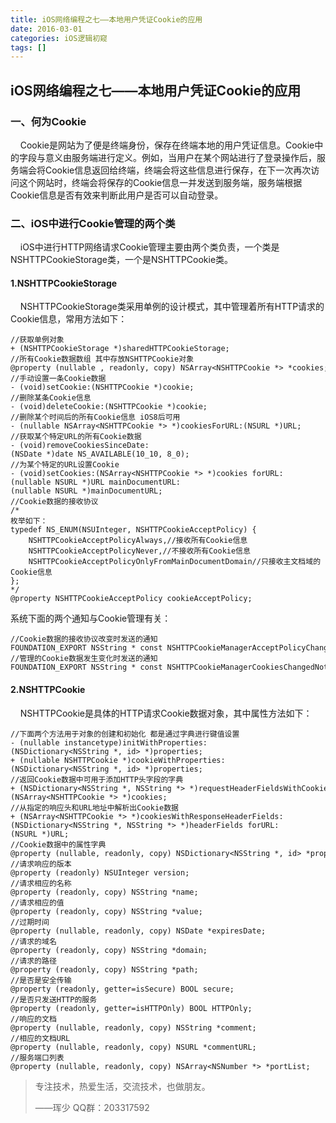 ```yaml
---
title: iOS网络编程之七——本地用户凭证Cookie的应用
date: 2016-03-01
categories: iOS逻辑初窥
tags: []
---
```

## iOS网络编程之七——本地用户凭证Cookie的应用

### 一、何为Cookie

    Cookie是网站为了便是终端身份，保存在终端本地的用户凭证信息。Cookie中的字段与意义由服务端进行定义。例如，当用户在某个网站进行了登录操作后，服务端会将Cookie信息返回给终端，终端会将这些信息进行保存，在下一次再次访问这个网站时，终端会将保存的Cookie信息一并发送到服务端，服务端根据Cookie信息是否有效来判断此用户是否可以自动登录。

### 二、iOS中进行Cookie管理的两个类

    iOS中进行HTTP网络请求Cookie管理主要由两个类负责，一个类是NSHTTPCookieStorage类，一个是NSHTTPCookie类。

#### 1.NSHTTPCookieStorage

    NSHTTPCookieStorage类采用单例的设计模式，其中管理着所有HTTP请求的Cookie信息，常用方法如下：

```
//获取单例对象
+ (NSHTTPCookieStorage *)sharedHTTPCookieStorage;
//所有Cookie数据数组 其中存放NSHTTPCookie对象
@property (nullable , readonly, copy) NSArray<NSHTTPCookie *> *cookies;
//手动设置一条Cookie数据
- (void)setCookie:(NSHTTPCookie *)cookie;
//删除某条Cookie信息
- (void)deleteCookie:(NSHTTPCookie *)cookie;
//删除某个时间后的所有Cookie信息 iOS8后可用
- (nullable NSArray<NSHTTPCookie *> *)cookiesForURL:(NSURL *)URL;
//获取某个特定URL的所有Cookie数据
- (void)removeCookiesSinceDate:(NSDate *)date NS_AVAILABLE(10_10, 8_0);
//为某个特定的URL设置Cookie
- (void)setCookies:(NSArray<NSHTTPCookie *> *)cookies forURL:(nullable NSURL *)URL mainDocumentURL:(nullable NSURL *)mainDocumentURL;
//Cookie数据的接收协议
/*
枚举如下：
typedef NS_ENUM(NSUInteger, NSHTTPCookieAcceptPolicy) {
    NSHTTPCookieAcceptPolicyAlways,//接收所有Cookie信息
    NSHTTPCookieAcceptPolicyNever,//不接收所有Cookie信息
    NSHTTPCookieAcceptPolicyOnlyFromMainDocumentDomain//只接收主文档域的Cookie信息
};
*/
@property NSHTTPCookieAcceptPolicy cookieAcceptPolicy;
```

系统下面的两个通知与Cookie管理有关：

```
//Cookie数据的接收协议改变时发送的通知
FOUNDATION_EXPORT NSString * const NSHTTPCookieManagerAcceptPolicyChangedNotification;
//管理的Cookie数据发生变化时发送的通知
FOUNDATION_EXPORT NSString * const NSHTTPCookieManagerCookiesChangedNotification;
```

#### 2.NSHTTPCookie

    NSHTTPCookie是具体的HTTP请求Cookie数据对象，其中属性方法如下：

```
//下面两个方法用于对象的创建和初始化 都是通过字典进行键值设置
- (nullable instancetype)initWithProperties:(NSDictionary<NSString *, id> *)properties;
+ (nullable NSHTTPCookie *)cookieWithProperties:(NSDictionary<NSString *, id> *)properties;
//返回Cookie数据中可用于添加HTTP头字段的字典
+ (NSDictionary<NSString *, NSString *> *)requestHeaderFieldsWithCookies:(NSArray<NSHTTPCookie *> *)cookies;
//从指定的响应头和URL地址中解析出Cookie数据
+ (NSArray<NSHTTPCookie *> *)cookiesWithResponseHeaderFields:(NSDictionary<NSString *, NSString *> *)headerFields forURL:(NSURL *)URL;
//Cookie数据中的属性字典
@property (nullable, readonly, copy) NSDictionary<NSString *, id> *properties;
//请求响应的版本
@property (readonly) NSUInteger version;
//请求相应的名称
@property (readonly, copy) NSString *name;
//请求相应的值
@property (readonly, copy) NSString *value;
//过期时间
@property (nullable, readonly, copy) NSDate *expiresDate;
//请求的域名
@property (readonly, copy) NSString *domain;
//请求的路径
@property (readonly, copy) NSString *path;
//是否是安全传输
@property (readonly, getter=isSecure) BOOL secure;
//是否只发送HTTP的服务
@property (readonly, getter=isHTTPOnly) BOOL HTTPOnly;
//响应的文档
@property (nullable, readonly, copy) NSString *comment;
//相应的文档URL
@property (nullable, readonly, copy) NSURL *commentURL;
//服务端口列表
@property (nullable, readonly, copy) NSArray<NSNumber *> *portList;
```

> 专注技术，热爱生活，交流技术，也做朋友。
> 
> ——珲少 QQ群：203317592
